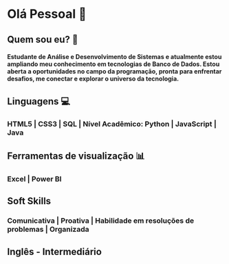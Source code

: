 # Olá Pessoal 👋 
## Quem sou eu? 💓
#### Estudante de Análise e Desenvolvimento de Sistemas e atualmente estou ampliando meu conhecimento em tecnologias de Banco de Dados. Estou aberta a oportunidades no campo da programação, pronta para enfrentar desafios, me conectar e explorar o universo da tecnologia.

## Linguagens 💻

### HTML5 | CSS3 | SQL | Nível Acadêmico: Python | JavaScript | Java 


## Ferramentas de visualização 📊

### Excel | Power BI


## Soft Skills

### Comunicativa | Proativa | Habilidade em resoluções de problemas | Organizada

## Inglês - Intermediário
